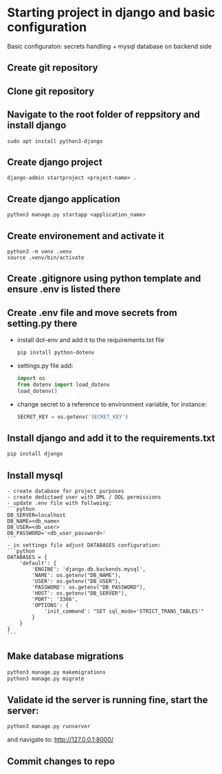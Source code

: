 # Starting project in django and basic configuration
Basic configuraton: secrets handling + mysql database on backend side

## Create git repository
## Clone git repository
## Navigate to the root folder of reppsitory and install django
```
sudo apt install python3-django
```
## Create django project
```
django-admin startproject <project-name> .
```
## Create django application
```
python3 manage.py startapp <application_name>
```
## Create environement and activate it
```
python3 -m venv .venv
source .venv/bin/activate
```
## Create .gitignore using python template and ensure .env is listed there
## Create .env file and move secrets from setting.py there
 - install dot-env and add it to the requirements.txt file
    ```bash
    pip install python-dotenv
    ```
 - settings.py file add:
    ```python
    import os
    from dotenv import load_dotenv
    load_dotenv()
    ```
 - change secret to a reference to environment variable, for instance:
    ```python
    SECRET_KEY = os.getenv('SECRET_KEY')
    ```
## Install django and add it to the requirements.txt
```bash
pip install django
```
## Install mysql
    - create database for project purposes
    - create dedictaed user with DML / DDL permissions
    - update .env file with follwoing:
    ```python
    DB_SERVER=localhost
    DB_NAME=<db_name>
    DB_USER=<db_user>
    DB_PASSWORD='<db_user_password>'
    ```
    - in settings file adjust DATABASES configuration:
    ```python
    DATABASES = {
        'default': {  
            'ENGINE': 'django.db.backends.mysql',  
            'NAME': os.getenv("DB_NAME"),
            'USER': os.getenv("DB_USER"),
            'PASSWORD': os.getenv("DB_PASSWORD"),
            'HOST': os.getenv("DB_SERVER"),
            'PORT': '3306',  
            'OPTIONS': {  
                'init_command': "SET sql_mode='STRICT_TRANS_TABLES'"  
            }  
        }
    }
    ```
## Make database migrations
```bash
python3 manage.py makemigrations
python3 manage.py migrate

```
## Validate id the server is running fine, start the server:
```bash
python3 manage.py runserver
```
and navigate to: http://127.0.0.1:8000/

## Commit changes to repo

